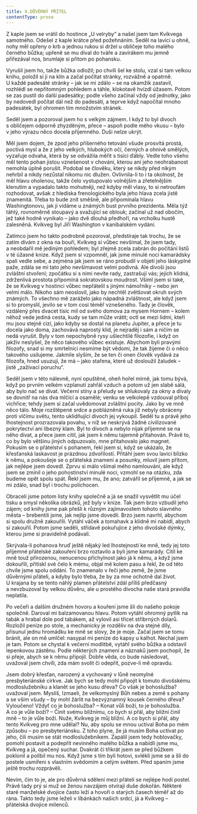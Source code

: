 ```yaml
---
title: X.DŮVĚRNÝ PŘÍTEL
contentType: prose
---
```


  

Z kaple jsem se vrátil do hostince „U velryby“ a našel jsem tam Kvíkvega samotného. Odešel z kaple krátce před požehnáním. Seděl na lavici u ohně, nohy měl opřeny o krb a jednou rukou si držel u obličeje toho malého černého bůžka; upřeně se mu díval do tváře a zavírákem mu jemně přiřezával nos, brumlaje si přitom po pohansku.

Vyrušil jsem ho, takže bůžka odložil; po chvíli šel ke stolu, vzal si tam velkou knihu, položil si ji na klín a začal počítat stránky, rozvážně a opatrně. U každé padesáté stránky – jak se mi zdálo – se na okamžik zastavil, rozhlédl se nepřítomným pohledem a táhle, klokotavě hvízdl úžasem. Potom se zas pustil do další padesátky; podle všeho začínal vždy od jednotky, jako by nedovedl počítat dál než do padesáti, a teprve když napočítal mnoho padesátek, byl ohromen tím množstvím stránek.

Seděl jsem a pozoroval jsem ho s velkým zájmem. I když to byl divoch s obličejem odporně zhyzděným, přece – aspoň podle mého vkusu – bylo v jeho výrazu něco docela příjemného. Duši nelze ukrýt.

Měl jsem dojem, že zpod jeho příšerného tetování všude prosvítá prostá, poctivá mysl a že z jeho velkých, hlubokých očí, černých a ohnivě smělých, vyzařuje odvaha, která by se odvážila měřit s tisíci ďábly. Vedle toho všeho měl tento pohan jistou vznešenost v chování, kterou ani jeho neohrabanost nemohla úplně porušit. Podobal se člověku, který se nikdy před nikým nehrbil a nikdy nezůstal nikomu nic dlužen. Ovlivnila-li to i ta okolnost, že měl hlavu oholenou, takže čelo vystupovalo volnějším a zřetelnějším klenutím a vypadalo takto mohutněji, než kdyby měl vlasy, to si netroufám rozhodovat, avšak z hlediska frenologického byla jeho hlava zcela jistě znamenitá. Třeba to bude znít směšně, ale připomínala hlavu Washingtonovu, jak ji vídáme u známých bust prvního prezidenta. Měla týž táhlý, rovnoměrně stoupavý a svažující se oblouk; začínal už nad obočím, jež také hodně vynikalo – jako dvě dlouhá předhoří, na vrcholku hustě zalesněná. Kvíkveg byl Jiří Washington v kanibalském vydání.

Zatímco jsem ho takto podrobně pozoroval, předstíraje tak trochu, že se zatím dívám z okna na bouři, Kvíkveg si vůbec nevšímal, že jsem tady, a neobdařil mě jediným pohledem; byl zřejmě zcela zabrán do počítání listů v té úžasné knize. Když jsem si vzpomněl, jak jsme minulé noci kamarádsky spali vedle sebe, a zejména jak jsem se ráno probudil v objetí jeho láskyplné paže, zdála se mi tato jeho nevšímavost velmi podivná. Ale divoši jsou zvláštní stvoření; zpočátku si s nimi nevíte rady, zastrašují vás; jejich klidná, zdrženlivá prostota připomíná sokratovskou moudrost. Všiml jsem si také, že se Kvíkveg v hostinci vůbec nepřátelil s jinými námořníky – nebo jen velmi málo. Nikoho sám neoslovil, jako by nechtěl zvětšovat okruh svých známých. To všechno mě zaráželo jako nápadná zvláštnost, ale když jsem si to promyslil, jevilo se v tom cosi téměř vznešeného. Tady je člověk, vzdálený přes dvacet tisíc mil od svého domova za mysem Hornem – kolem něhož vede jediná cesta, kudy se tam může vrátit; octl se mezi lidmi, kteří mu jsou stejně cizí, jako kdyby se dostal na planetu Jupiter, a přece je tu docela jako doma, zachovává naprostý klid, je nejraděj i sám a ničím se nedá vyrušit. Byly v tom nepochybně rysy ušlechtilé filozofie, i když on jakživ neslyšel, že něco takového vůbec existuje. Abychom byli pravými filozofy, snad si my smrtelníci nesmíme být vědomi, že tak žijeme či o něco takového usilujeme. Jakmile slyším, že se ten či onen člověk vydává za filozofa, hned usuzuji, že má – jako stařena, které už dosloužil žaludek – jistě „zažívací poruchu“.

Seděl jsem v této nálevně, nyní opuštěné, oheň hořel mírně, jak tomu bývá, když po prvním velkém vzplanutí zahřál vzduch a potom už jen slabě sálá, aby bylo nač se dívat. Večerní stíny a přeludy se shlukovaly za okny a dívaly se dovnitř na nás dva mlčící a osamělé; venku se velkolepě vzdouval příboj vichřice; tehdy jsem si začal uvědomovat zvláštní pocity. Jako by ve mně něco tálo. Moje rozštěpené srdce a poblázněná ruka již nebyly obráceny proti vlčímu světu, tento uklidňující divoch jej vykoupil. Seděl tu a právě jeho lhostejnost prozrazovala povahu, v níž se neskrývá žádné civilizované pokrytectví ani líbezný klam. Byl to divoch a nebylo nijak příjemné se na něho dívat, a přece jsem cítil, jak jsem k němu tajemně přitahován. Právě to, co by bylo většinu jiných odpuzovalo, mne přitahovalo jako magnet. Pokusím se o přátelství s pohanem, řekl jsem si, když se ukázalo, že křesťanská laskavost je prázdnou zdvořilostí. Přitáhl jsem svou lavici blízko k němu, a pokoušeje se o přátelská znamení a posunky, mluvil jsem přitom, jak nejlépe jsem dovedl. Zprvu si málo všímal mého namlouvání, ale když jsem se zmínil o jeho pohostinství minulé noci, vzmohl se na otázku, zda budeme opět spolu spát. Řekl jsem mu, že ano; zatvářil se příjemně, a jak se mi zdálo, snad byl i trochu polichocen.

Obraceli jsme potom listy knihy společně a já se snažil vysvětlit mu účel tisku a smysl několika obrázků, jež byly v knize. Tak jsem brzo vzbudil jeho zájem; od knihy jsme pak přešli k různým zajímavostem tohoto slavného města – brebentili jsme, jak nejlíp jsme dovedli. Brzo jsem navrhl, abychom si spolu družně zakouřili. Vytáhl váček a tomahavk a klidně mi nabídl, abych si zakouřil. Potom jsme seděli, střídavě pokuřujíce z jeho divošské dýmky, kterou jsme si pravidelně podávali.

Skrývala-li pohanova hruď ještě nějaký led lhostejnosti ke mně, tedy jej toto příjemné přátelské zakouření brzo roztavilo a byli jsme kamarády. Cítil ke mně touž přirozenou, nenucenou příchylnost jako já k němu, a když jsme dokouřili, přitiskl své čelo k mému, objal mě kolem pasu a řekl, že od této chvíle jsme spolu oddáni. To znamenalo v řeči jeho země, že jsme důvěrnými přáteli, a kdyby bylo třeba, že by za mne ochotně dal život. U krajana by se tento náhlý plamen přátelství zdál příliš předčasný a nevzbuzoval by velkou důvěru, ale u prostého divocha naše stará pravidla neplatila.

Po večeři a dalším družném hovoru a kouření jsme šli do našeho pokoje společně. Daroval mi balzamovanou hlavu. Potom vytáhl ohromný pytlík na tabák a hrabal dole pod tabákem, až vylovil asi třicet stříbrných dolarů. Rozložil peníze po stole, a mechanicky je rozděliv na dva stejné díly, přisunul jednu hromádku ke mně se slovy, že je moje. Začal jsem se tomu bránit, ale on mě umlčel: nasypal mi peníze do kapsy u kalhot. Nechal jsem je tam. Potom se chystal k večerní modlitbě, vytáhl svého bůžka a odstavil lepenkovou zástěnu. Podle některých znamení a náznaků jsem pochopil, že si přeje, abych se k němu připojil. Dobře věda, co bude následovat, uvažoval jsem chvíli, zda mám svolit či odepřít, pozve-li mě opravdu.

Jsem dobrý křesťan, narozený a vychovaný v lůně neomylné presbyteriánské církve. Jak bych se tedy mohl připojit k tomuto divošskému modloslužebníku a klanět se jeho kusu dřeva? Co však je bohoslužba? uvažoval jsem. Myslíš, Izmaeli, že velkomyslný Bůh nebes a země s pohany a se vším všudy – by mohl žárlit na bezvýznamný kousek černého dřeva? Vyloučeno! Vždyť co je bohoslužba? – Konat vůli boží, to je bohoslužba. A co je vůle boží? – Činit svému bližnímu, co bych si přál, aby bližní činil mně – to je vůle boží. Nuže, Kvíkveg je můj bližní. A co bych si přál, aby tento Kvíkveg pro mne udělal? Nu, aby spolu se mnou uctíval Boha po mém způsobu – po presbyteriánsku. Z toho plyne, že já musím Boha uctívat po jeho, čili musím se stát modloslužebníkem. Zapálil jsem tedy hoblovačky, pomohl postavit a podepřít nevinného malého bůžka a nabídli jsme mu, Kvíkveg a já, opečený suchar. Dvakrát či třikrát jsem se před bůžkem poklonil a políbil mu nos. Když jsme s tím byli hotovi, svlékli jsme se a šli do postele usmířeni s vlastním svědomím a celým světem. Před spaním jsme ještě trochu rozprávěli.

Nevím, čím to je, ale pro důvěrná sdělení mezi přáteli se nejlépe hodí postel. Právě tady prý si muž se ženou navzájem otvírají duše dokořán. Některé staré manželské dvojice často leží a hovoří o starých časech téměř až do rána. Takto tedy jsme leželi v líbánkách našich srdcí, já a Kvíkveg – přátelská dvojice milenců.
